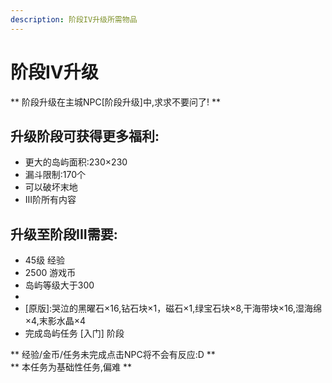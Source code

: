 ```yaml
---
description: 阶段IV升级所需物品
---
```


# 阶段IV升级

** 阶段升级在主城NPC\[阶段升级\]中,求求不要问了! **

## 升级阶段可获得更多福利:  
- 更大的岛屿面积:230×230  
- 漏斗限制:170个  
- 可以破坏末地  
- III阶所有内容 

## 升级至阶段III需要:  
- 45级 经验  
- 2500 游戏币  
- 岛屿等级大于300  
- [\[自定义合成+死亡不掉落\]]:神奇的纸×4(死亡不掉落纸)  
- \[原版\]:哭泣的黑曜石×16,钻石块×1，磁石×1,绿宝石块×8,干海带块×16,湿海绵×4,末影水晶×4
- 完成岛屿任务 \[入门\] 阶段    

** 经验/金币/任务未完成点击NPC将不会有反应:D **  
** 本任务为基础性任务,偏难 **


